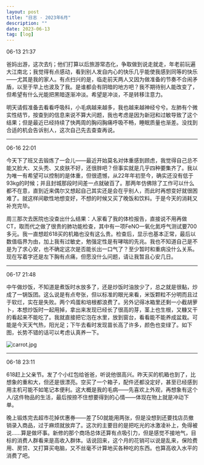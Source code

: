 ```yaml
---
layout: post
title: "日志 - 2023年6月"
description: ""
date: 2023-06-13
tag: [log]
---
```

06-13 21:37

爸妈出游，这次去fj；他们打算以后旅游常态化，争取做到说走就走，年老前玩遍大江南北；我觉得有点感动，看到别人发自内心的快乐几乎能使我感到同等的快乐——尤其是我的家人。有点扫兴的是，临走前天两人又因为做准备的节奏不合闹矛盾，以至于早上也波及了我。是谁都会有阴暗的地方吧？我不期待别人能改变了，但希望有什么光能把黑暗逐渐冲淡。希望是冲淡，不是转移注意力。

明天请假准备去看看呼吸科，小毛病越来越多，我也越来越神经兮兮。左肺有个微实性结节，按查到的信息来说不算大问题，我也考虑是因为新冠和过敏导致了这个结果；但是最近已经持续了快两周的胸闷胸痛呼吸不畅，睡眠质量也渐差。没找到合适的机会告诉别人，这次自己先去查查再说。

---
06-16 22:01

今天下了班又去锻炼了一会儿——最近开始莫名对体重感到顾虑，我觉得自己总不能又脸大、又头秃、又皮肤不好，还很胖吧？但事实就是几乎四种要集齐了。我以为唯一有希望可以控制的是体重，但很遗憾，从22年年初至今，确实还没有低于93kg的时候；并且封城那段时间差一点就破百了。那两年仿佛除了工作可以什么都不在意，直到近来偶尔又想起自己其实还是会在乎别人，而此时再想变好就很困难了。就这样间歇性地想变好，不想的时候又买了晚饭和饮料。于是今天的消耗又补充完毕。

周三那次去医院也没查出什么结果：人家看了我的体检报告，直接说不用再做CT，取而代之做了很贵的肺功能检查，其中有一项FeNO一氧化氮呼气测试要700多元。我一直想趁618买的机箱也没有这么贵。检查后，显示也基本正常，最后以数值临界为由，加上我有过敏史，勉强定性是有哮喘的先兆。我也不知道自己是不是为了求心安，也不确定这次是否能长出一口气了？至少暂时和重病没什么关系。现在写着字还是左下胸有点痛，但愿没什么问题，请让我暂且心安几日。

---
06-17 21:48

中午做炒饭，不知道是煮饭时水放多了，还是炒饭时油放少了，总之就是很黏，炒成了一锅饭团。这么说是有点夸张，但以标准的眼光来看，米饭颗粒不分明而且过于软烂，实在是失败。两个鸡蛋和培根都浪费了。另外记得冰箱里还剩一小截胡萝卜，本想炒饭时一起用掉，拿出来发现已经长了很高的芽，茎上也生根，又糠又干的看起来不能吃了。我就直接把它泡在水里，放到窗台，看看能不能养成盆栽。可能是今天天气热，阳光足；下午去看时发现苗长高了许多，颜色也变绿了。如下图，长势不错的话可以考虑认真养一下。

<p title="胡萝卜芽"><img src="https://youweima.github.io/assets/carrot.jpg" alt="carrot.jpg"></p>

---
06-18 23:11

618赶上父亲节。发了个小红包给爸爸，听说他很高兴。昨天买的机箱也到了，比想象的重和大，但还是很漂亮。空买了一个箱子，配件还都没定好，甚至已经感到用主机可能不如笔记本便利。这大概是我的毛病——先喜欢上外观，再想象有这个人/这件物品的生活，最后按捺不住想要得到的心情——体现在物上就是冲动下单。

晚上锻炼完去超市花掉优惠券——差了50就能用两张，但是没想到还要找店员撤销录入商品，过于麻烦就放弃了。这次的主要目的是把吃光的冰激凌补上，免得被说……算是做坏事。新修的那个商场总体还算有点吸引力，但是感觉不接地气，目标的消费人群看来是高收入群体。话说回来，这个月的花销可以说是乱来，保险费用、房贷、又打算买电脑，又不丝毫不计算地买各种吃的东西。也算高收入水平的消费了吧。